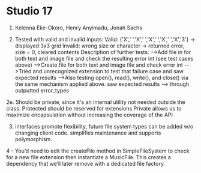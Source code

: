 # Studio 17
1. Kelenna Eke-Okoro, Henry Anyimadu, Jonah Sachs

2.  Tested with valid and invalid inputs:
Valid: {'X',' ','X',' ','X',' ','X',' ','X','3'} → displayed 3x3 grid
Invalid: wrong size or character → returned error, size = 0, cleared contents
Description of further tests:
-->Add file in for both text and image file and check the resulting error int (see test cases above)
-->Create file for both text and image file and check error int
-->Tried and unrecognized extension to test that failure case and saw expected results
-->Also testing open(), read(), write(), and close() via the same mechanism applied above. saw expected results
--> through outputted error_types

2e.  Should be private, since it's an internal utility not needed outside the class. Protected should be reserved for extensions
Private allows us to maximize encapsulation without increasing the coverage of the API

3. interfaces promote flexibility, future file system types can be added w/o changing client code.  simplifies maintenance and supports polymorphism.

4 - You’d need to edit the createFile method in SimpleFileSystem to check for a new file extension then instantiate a MusicFile. This creates a dependency that we’ll later remove with a dedicated file factory.
